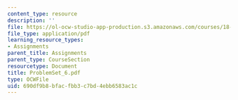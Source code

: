 ```yaml
---
content_type: resource
description: ''
file: https://ol-ocw-studio-app-production.s3.amazonaws.com/courses/18-04-complex-variables-with-applications-fall-1999/690df9b8bfacfbb3c7bd4ebb6583ac1c_ProblemSet_6.pdf
file_type: application/pdf
learning_resource_types:
- Assignments
parent_title: Assignments
parent_type: CourseSection
resourcetype: Document
title: ProblemSet_6.pdf
type: OCWFile
uid: 690df9b8-bfac-fbb3-c7bd-4ebb6583ac1c
---
```

